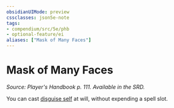 ```yaml
---
obsidianUIMode: preview
cssclasses: json5e-note
tags:
- compendium/src/5e/phb
- optional-feature/ei
aliases: ["Mask of Many Faces"]
---
```

# Mask of Many Faces
*Source: Player's Handbook p. 111. Available in the SRD.* 

You can cast [disguise self](../../spells/disguise-self.md#) at will, without expending a spell slot.